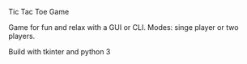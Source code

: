 Tic Tac Toe Game

Game for fun and relax with a GUI or CLI.
Modes: singe player or two players.

Build with tkinter and python 3
